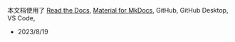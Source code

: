 本文档使用了 [Read the Docs](https://readthedocs.org/), [Material for MkDocs](https://squidfunk.github.io/mkdocs-material/), GitHub, GitHub Desktop, VS Code,   
- 2023/8/19 